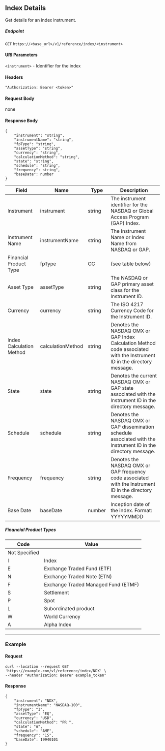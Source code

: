 ## Index Details

Get details for an index instrument.

##### Endpoint

`GET` `https://<base_url>/v1/reference/index/<instrument>`

#### URI Parameters

`<instrument>` - Identifier for the index 

#### Headers

`"Authorization: Bearer <token>"`

#### Request Body

none

#### Response Body

```
{
    "instrument": "string",
    "instrumentName": "string",
    "fpType": "string",
    "assetType": "string",
    "currency": "string",
    "calculationMethod": "string",
    "state": "string",
    "schedule": "string",
    "frequency": string",
    "baseDate": number
}
```

| Field | Name | Type | Description |
|-------|------|------|-------------|
|Instrument|instrument|string|The instrument identifier for the NASDAQ or Global Access Program (GAP) Index.|
|Instrument Name|instrumentName|string|The Instrument Name or Index Name from NASDAQ or GAP.|
|Financial Product Type|fpType|CC|(see table below)|
|Asset Type|assetType|string|The NASDAQ or GAP primary asset class for the Instrument ID.|
|Currency|currency|string|The ISO 4217 Currency Code for the Instrument ID.|
|Index Calculation Method|calculationMethod|string|Denotes the NASDAQ OMX or GAP Index Calculation Method code associated with the Instrument ID in the directory message. |
|State|state|string|Denotes the current NASDAQ OMX or GAP state associated with the Instrument ID in the directory message. |
|Schedule|schedule|string|Denotes the NASDAQ OMX or GAP dissemination schedule associated with the Instrument ID in the directory message. |
|Frequency|frequency|string|Denotes the NASDAQ OMX or GAP frequency code associated with the Instrument ID in the directory message.|
|Base Date|baseDate|number|Inception date of the index. Format: YYYYYMMDD|


##### Financial Product Types

| Code | Value |
|-------|------|
|<blank> Not Specified|
|I| Index|
|E| Exchange Traded Fund (ETF)|
|N| Exchange Traded Note (ETN)|
|F| Exchange Traded Managed Fund (ETMF)|
|S| Settlement|
|P| Spot|
|L| Subordinated product|
|W| World Currency|
|A| Alpha Index|

---


### Example

#### Request

```
curl --location --request GET 'https://example.com/v1/reference/index/NDX' \
--header "Authorization: Bearer example_token"
```

#### Response

```
{
    "instrument": "NDX",
    "instrumentName": "NASDAQ-100",
    "fpType": "I",
    "assetType": "EQ",
    "currency": "USD",
    "calculationMethod": "PR ",
    "state": "A",
    "schedule": "AME",
    "frequency": "1S",
    "baseDate": 19940101
}
```
